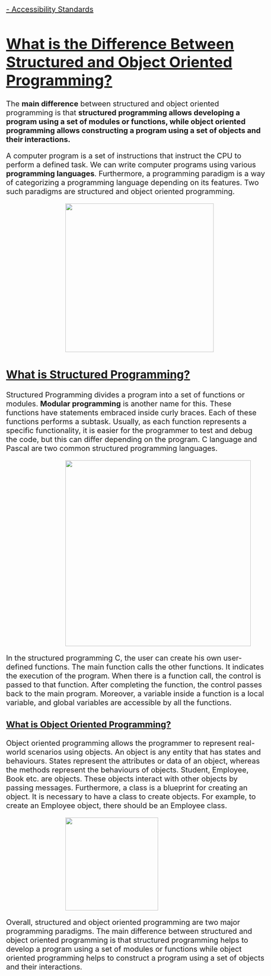 <!DOCTYPE HTML>
<html>
    <head>
        <meta charset="utf-8">
        <title>Index.html</title>
    </head>
    	
<title>Index.html</title> 
    <body>
<style>
   img{
   margin-left: 8em;
   }
        body{
        font-size: 20px;
        margin: 4em;
        }
        h1{
        font-weight: 500;
        text-intet: 8mm;
        text-decoration: underline;
        }
         h2{
        font-weight: 500;
        text-intet: 8mm;
         text-decoration: underline;
        }
         h3{
        font-weight: 500;
        text-intet: 8mm;
         text-decoration: underline;
        } 
   </style>
     <a href="accessibility.html" > - Accessibility Standards </a>
   <h1><strong>What is the Difference Between Structured and Object Oriented Programming?</strong></h1>
   
  <p>The <strong>main difference</strong> between structured and object oriented programming is that <strong>structured programming allows developing a program using a set of modules or functions, while object oriented programming allows constructing a program using a set of objects and their interactions.</strong></p>
  <p> A computer program is a set of instructions that instruct the CPU to perform a defined task. We can write computer programs using various <strong>programming languages</strong>. Furthermore, a programming paradigm is a way of categorizing a programming language depending on its features. Two such paradigms are structured and object oriented programming.</p>
   <img src="https://pediaa.com/wp-content/uploads/2019/06/Difference-Between-Structured-and-Object-Oriented-Programming-Comparison-Summary.jpg" width="400" length="200">
    <h2><strong>What is Structured Programming?</strong></h2>
    <p>Structured Programming divides a program into a set of functions or modules. <strong>Modular programming</strong> is another name for this. These functions have statements embraced inside curly braces. Each of these functions performs a subtask. Usually, as each function represents a specific functionality, it is easier for the programmer to test and debug the code, but this can differ depending on the program. C language and Pascal are two common structured programming languages.</p>
    <img src="https://pediaa.com/wp-content/uploads/2019/06/Difference-Between-Structured-and-Object-Oriented-Programming_Figure-1.jpg" width="500" length="300">
    <p>In the structured programming C, the user can create his own user-defined functions. The main function calls the other functions. It indicates the execution of the program. When there is a function call, the control is passed to that function. After completing the function, the control passes back to the main program. Moreover, a variable inside a function is a local variable, and global variables are accessible by all the functions.</p>
    <h3><strong>What is Object Oriented Programming?</strong></h3>
    <p>Object oriented programming allows the programmer to represent real-world scenarios using objects. An object is any entity that has states and behaviours. States represent the attributes or data of an object, whereas the methods represent the behaviours of objects. Student, Employee, Book etc. are objects. These objects interact with other objects by passing messages. Furthermore, a class is a blueprint for creating an object. It is necessary to have a class to create objects. For example, to create an Employee object, there should be an Employee class.</p>
    <img src="https://pediaa.com/wp-content/uploads/2019/06/Difference-Between-Structured-and-Object-Oriented-Programming_Figure-2.png" width="250" length="150">
    <p>Overall, structured and object oriented programming are two major programming paradigms. The main difference between structured and object oriented programming is that structured programming helps to develop a program using a set of modules or functions while object oriented programming helps to construct a program using a set of objects and their interactions.</p>
    </body>
 </html>
 
